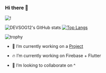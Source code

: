 ### Hi there 👋


![!](https://komarev.com/ghpvc/?username=DEVSOG12&color=brightgreen)

![DEVSOG12's GitHub stats](https://github-readme-stats.vercel.app/api?username=DEVSOG12&show_icons=true&theme=tokyonight&count_private=true&include_all_commits=true)
[![Top Langs](https://github-readme-stats.vercel.app/api/top-langs/?username=DEVSOG12&layout=compact&theme=tokyonight)](https://github.com/DEVSOG12)

![trophy](https://github-profile-trophy.vercel.app/?username=DEVSOG12)
<!--
**DEVSOG12/DEVSOG12** is a ✨ _special_ ✨ repository because its `README.md` (this file) appears on your GitHub profile.

Here are some ideas to get you started:
-->
- 🔭 I’m currently working on a [Project](https://github.com/wake/wake-app)

- 🔥 I’m currently working on Firebase + Flutter
- 👯 I’m looking to collaborate on ^
